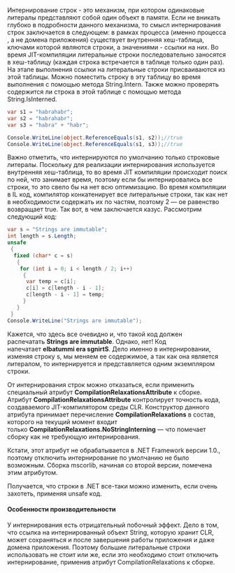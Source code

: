 Интернирование строк - это механизм, при котором одинаковые литералы представляют собой один объект в памяти.
Если не вникать глубоко в подробности данного механизма, то смысл интернирования строк заключается в следующем: в рамках процесса (именно процесса , а не домена приложения) существует внутренняя хеш-таблица, ключами которой являются строки, а значениями - ссылки на них.
Во время JIT-компиляции литеральные строки последовательно заносятся в хеш-таблицу (каждая строка встречается в таблице только один раз). На этапе выполнения ссылки на литеральные строки присваиваются из этой таблицы.
Можно поместить строку в эту таблицу во время выполнения с помощью метода String.Intern. Также можно проверять содержится ли строка в этой таблице с помощью метода String.IsInterned.

```C#
var s1 = "habrahabr";
var s2 = "habrahabr";
var s3 = "habra" + "habr";

Console.WriteLine(object.ReferenceEquals(s1, s2));//true
Console.WriteLine(object.ReferenceEquals(s1, s3));//true
```

Важно отметить, что интернируются по умолчанию только строковые литералы. Поскольку для реализации интернирования используется внутренняя хеш-таблица, то во время JIT компиляции происходит поиск по ней, что занимает время, поэтому если бы интернировались все строки, то это свело бы на нет всю оптимизацию. Во время компиляции в IL код, компилятор конкатенирует все литеральные строки, так как нет в необходимости содержать их по частям, поэтому 2 — ое равенство возвращает true. Так вот, в чем заключается казус. Рассмотрим следующий код:  
  

```C#
var s = "Strings are immutable";
int length = s.Length;
unsafe
 {
  fixed (char* c = s)
   {
    for (int i = 0; i < length / 2; i++)
     {
      var temp = c[i];
      c[i] = c[length - i - 1];
      c[length - i - 1] = temp;
     }
   }
 }
Console.WriteLine("Strings are immutable");
```

Кажется, что здесь все очевидно и, что такой код должен распечатать **Strings are immutable**. Однако, нет! Код напечатает **elbatummi era sgnirtS**. Дело именно в интернировании, изменяя строку s, мы меняем ее содержимое, а так как она является литералом, то интернируется и представляется одним экземпляром строки.  
  
От интернирования строк можно отказаться, если применить специальный атрибут **CompilationRelaxationsAttribute** к сборке. Атрибут **CompilationRelaxationsAttribute** контролирует точность кода, создаваемого JIT-компилятором среды CLR. Конструктор данного атрибута принимает перечисление **CompilationRelaxations** в состав, которого на текущий момент входит только **CompilationRelaxations.NoStringInterning** — что помечает сборку как не требующую интернирования.  
  
Кстати, этот атрибут не обрабатывается в .NET Framework версии 1.0., поэтому отключить интернирование по умолчанию не было возможным. Сборка mscorlib, начиная со второй версии, помечена этим атрибутом.  
  
Получается, что строки в .NET все-таки можно изменить, если очень захотеть, применяя unsafe код.

#### Особенности производительности
  
У интернирования есть отрицательный побочный эффект. Дело в том, что ссылка на интернированный объект String, которую хранит CLR, может сохраняться и после завершения работы приложения и даже домена приложения. Поэтому большие литеральные строки использовать не стоит или же, если это необходимо стоит отключить интернирование, применив атрибут CompilationRelaxations к сборке.